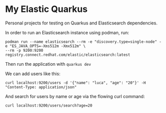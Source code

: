 # My Elastic Quarkus

Personal projects for testing on Quarkus and Elasticsearch dependencies.

In order to run an Elasticsearch instance using podman, run:

```
podman run --name elasticsearch --rm -e "discovery.type=single-node" -e "ES_JAVA_OPTS=-Xms512m -Xmx512m" \ 
--rm -p 9200:9200 registry.connect.redhat.com/elastic/elasticsearch:latest
```

Then run the application with `quarkus dev`

We can add users like this:
```
curl localhost:9200/users -d '{"name": "luca", "age": "20"}' -H "Content-Type: application/json"
```

And search for users by name or age via the flowing curl command:
```
curl localhost:9200/users/search?age=20
```
